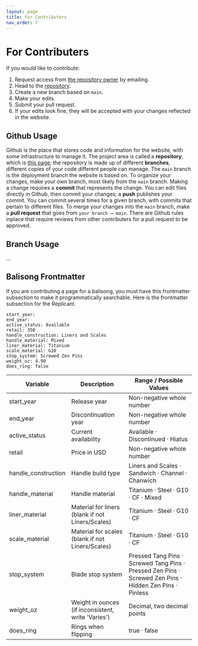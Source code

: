 ```yaml
---
layout: page
title: For Contributers
nav_order: 7
---
```


# For Contributers
If you would like to contribute:

1. Request access from [the repository owner](mailto:balisongcommunity.discord@gmail.com) by emailing.
2. Head to the [repository](https://github.com/bc-discord/bc-discord.github.io).
3. Create a new branch based on `main`.
4. Make your edits.
5. Submit your pull request.
6. If your edits look fine, they will be accepted with your changes reflected in the website.

## Github Usage
Github is the place that stores code and information for the website, with some infrastructure to manage it. The project area is called a **repository**, which is [this page](https://github.com/bc-discord/bc-discord.github.io); the repository is made up of different **branches**, different copies of your code different people can manage. The `main` branch is the deployment branch the website is based on. To organize your changes, make your own branch, most likely from the `main` branch. Making a change requires a **commit** that represents the change. You can edit files directly in Github, then commit your changes; a **push** publishes your commit. You can commit several times for a given branch, with commits that pertain to different files. To merge your changes into the `main` branch, make a **pull request** that goes from `your branch → main`. There are Github rules inplace that require reviews from other contributers for a pull request to be approved.

## Branch Usage
...

## Balisong Frontmatter
If you are contributing a page for a balisong, you must have this frontmatter subsection to make it programmatically searchable. Here is the frontmatter subsection for the Replicant.

```
start_year: 
end_year: 
active_status: Available
retail: 350
handle_construction: Liners and Scales
handle_material: Mixed
liner_material: Titanium
scale_material: G10
stop_system: Screwed Zen Pins
weight_oz: 4.90
does_ring: false
```

| Variable           | Description                                      | Range / Possible Values                                                                 |
|--------------------|--------------------------------------------------|-----------------------------------------------------------------------------------------|
| start_year | Release year | Non-negative whole number |
| end_year| Discontinuation year | Non-negative whole number  |
| active_status| Current availability | Available · Discontinued · Hiatus |
| retail| Price in USD | Non-negative whole number |
| handle_construction | Handle build type | Liners and Scales · Sandwich · Channel · Chanwich |
| handle_material| Handle material | Titanium · Steel · G10 · CF · Mixed |
| liner_material | Material for liners (blank if not Liners/Scales) | Titanium · Steel · G10 · CF |
| scale_material | Material for scales (blank if not Liners/Scales) | Titanium · Steel · G10 · CF |
| stop_system | Blade stop system | Pressed Tang Pins · Screwed Tang Pins · Pressed Zen Pins · Screwed Zen Pins · Hidden Zen Pins · Pinless |
| weight_oz| Weight in ounces (if inconsistent, write 'Varies') | Decimal, two decimal points |
| does_ring | Rings when flipping | true · false |